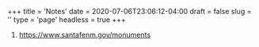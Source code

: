 +++
title = 'Notes'
date = 2020-07-06T23:06:12-04:00
draft = false
slug = ''
type = 'page'
headless = true
+++

1. https://www.santafenm.gov/monuments 
